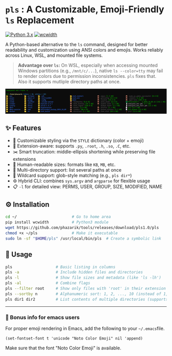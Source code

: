 # `pls` : A Customizable, Emoji-Friendly `ls` Replacement

[![Python 3.x](https://img.shields.io/badge/python-3.x-blue.svg)](https://www.python.org/) [![wcwidth](https://img.shields.io/badge/wcwidth-lightgrey)](https://pypi.org/project/wcwidth/)

A Python-based alternative to the `ls` command, designed for better readability and customization using ANSI colors and emojis. Works reliably across Linux, WSL, and mounted file systems.

> **Advantage over `ls`:**   On WSL, especially when accessing mounted Windows partitions (e.g., `/mnt/c/...`), native `ls --color=tty` may fail to render colors due to permission inconsistencies. `pls` fixes that. Also it supports mutliple directory paths at once.

![Usage Example](../.github/images/pls-usage.png)

## ✨ Features
- 🎨 Customizable styling via the `STYLE` dictionary (color + emoji)
- 🧠 Extension-aware: supports `.py`, `.root`, `.h`, `.so`, `.C`, etc.
- ✂️ Smart truncation: middle-ellipsis shortening while preserving file extensions
- 📏 Human-readable sizes: formats like `KB`, `MB`, etc.
- 📁 Multi-directory support: list several paths at once
- 🧩 Wildcard support: glob-style matching (e.g., `pls dir*`)
- ⚙️ Hybrid CLI: combines `sys.argv` and `argparse` for flexible usage
- 📋 `-l` for detailed view: PERMS, USER, GROUP, SIZE, MODIFIED, NAME

## ⚙️ Installation
```bash
cd ~/                        # Go to home area
pip install wcwidth          # Python3 module 
wget https://github.com/phazarik/tools/releases/download/pls1.0/pls
chmod +x ~/pls               # Make it executable
sudo ln -sf "$HOME/pls" /usr/local/bin/pls  # Create a symbolic link
```

## 🧪 Usage
```bash
pls                   # Basic listing in columns
pls -a                # Include hidden files and directories
pls -l                # Show file sizes and metadata (like 'ls -lh')
pls -al               # Combine flags
pls --filter root     # Show only files with 'root' in their extension
pls --sortby n        # Alphanumeric sort: 1, 2, ..., 10 (instead of 1, 10, 2)
pls dir1 dir2         # List contents of multiple directories (supports wildcards)
```

----
### 🎁 Bonus info for emacs users
For proper emoji rendering in Emacs, add the following to your `~/.emacs`file.
```elisp
(set-fontset-font t 'unicode "Noto Color Emoji" nil 'append)
```
Make sure that the font "Noto Color Emoji" is available.